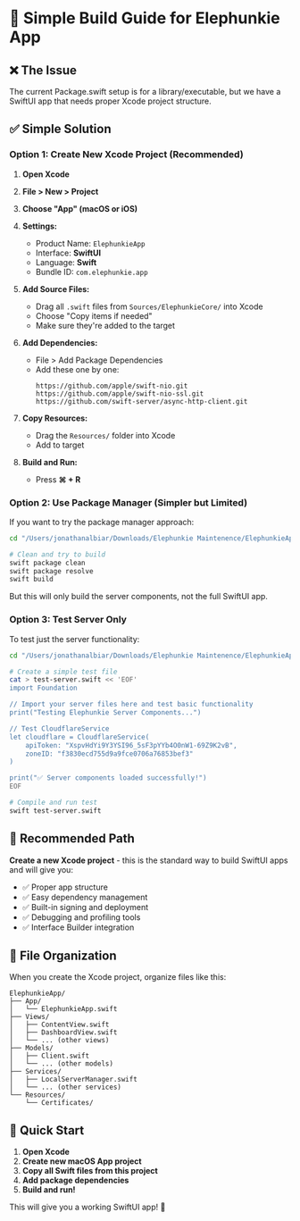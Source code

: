 # 🚀 Simple Build Guide for Elephunkie App

## ❌ **The Issue**
The current Package.swift setup is for a library/executable, but we have a SwiftUI app that needs proper Xcode project structure.

## ✅ **Simple Solution**

### **Option 1: Create New Xcode Project (Recommended)**

1. **Open Xcode**
2. **File > New > Project**
3. **Choose "App" (macOS or iOS)**
4. **Settings:**
   - Product Name: `ElephunkieApp`
   - Interface: **SwiftUI**
   - Language: **Swift** 
   - Bundle ID: `com.elephunkie.app`

5. **Add Source Files:**
   - Drag all `.swift` files from `Sources/ElephunkieCore/` into Xcode
   - Choose "Copy items if needed"
   - Make sure they're added to the target

6. **Add Dependencies:**
   - File > Add Package Dependencies
   - Add these one by one:
     ```
     https://github.com/apple/swift-nio.git
     https://github.com/apple/swift-nio-ssl.git
     https://github.com/swift-server/async-http-client.git
     ```

7. **Copy Resources:**
   - Drag the `Resources/` folder into Xcode
   - Add to target

8. **Build and Run:**
   - Press **⌘ + R**

### **Option 2: Use Package Manager (Simpler but Limited)**

If you want to try the package manager approach:

```bash
cd "/Users/jonathanalbiar/Downloads/Elephunkie Maintenence/ElephunkieApp"

# Clean and try to build
swift package clean
swift package resolve
swift build
```

But this will only build the server components, not the full SwiftUI app.

### **Option 3: Test Server Only**

To test just the server functionality:

```bash
cd "/Users/jonathanalbiar/Downloads/Elephunkie Maintenence/ElephunkieApp"

# Create a simple test file
cat > test-server.swift << 'EOF'
import Foundation

// Import your server files here and test basic functionality
print("Testing Elephunkie Server Components...")

// Test CloudflareService
let cloudflare = CloudflareService(
    apiToken: "XspvHdYi9Y3YSI96_5sF3pYYb4O0nW1-69Z9K2vB",
    zoneID: "f3830ecd755d9a9fce0706a76853bef3"
)

print("✅ Server components loaded successfully!")
EOF

# Compile and run test
swift test-server.swift
```

## 🎯 **Recommended Path**

**Create a new Xcode project** - this is the standard way to build SwiftUI apps and will give you:

- ✅ Proper app structure
- ✅ Easy dependency management  
- ✅ Built-in signing and deployment
- ✅ Debugging and profiling tools
- ✅ Interface Builder integration

## 📁 **File Organization**

When you create the Xcode project, organize files like this:

```
ElephunkieApp/
├── App/
│   └── ElephunkieApp.swift
├── Views/
│   ├── ContentView.swift
│   ├── DashboardView.swift
│   └── ... (other views)
├── Models/
│   ├── Client.swift
│   └── ... (other models)
├── Services/
│   ├── LocalServerManager.swift
│   └── ... (other services)
└── Resources/
    └── Certificates/
```

## 🔧 **Quick Start**

1. **Open Xcode**
2. **Create new macOS App project**
3. **Copy all Swift files from this project**
4. **Add package dependencies**
5. **Build and run!**

This will give you a working SwiftUI app! 🎉